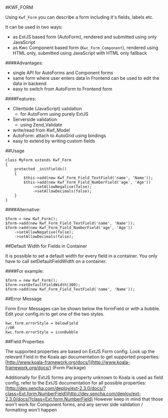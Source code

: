 #KWF_FORM


Using `Kwf_Form` you can describe a form including it's fields, labels etc.

It can be used in two ways:

* as ExtJS based form (AutoForm), rendered and submitted using only JavaScript
* as Kwc Component based form (`Kwc_Form_Component`), rendered using HTML only, submitted using JavaScript with HTML only fallback

####Advantages:

* single API for AutoForms and Component forms
* same form where user enters data in Frontend can be used to edit the data in backend
* easy to switch from AutoForm to Frontend form

####Features:

* Clientside (JavaScript) validation
    * for AutoForm using purely ExtJS
* Serverside validation
    * using Zend_Validate
* write/read from Kwf_Model
* AutoForm: attach to AutoGrid using bindings
* easy to extend by writing custom fields


##Usage

    class MyForm extends Kwf_Form
    {
        protected _initFields()
        {
            $this->add(new Kwf_Form_Field_TextField('name', 'Name'));
            $this->add(new Kwf_Form_Field_NumberField('age', 'Age'))
                ->setAllowNegative(false);
                ->setAllowDecimals(false);
        }
    }
    
####Alternative:
   
    $form = new Kwf_Form();
    $form->add(new Kwf_Form_Field_TextField('name', 'Name'));
    $form->add(new Kwf_Form_Field_NumberField('age', 'Age'))
        ->setAllowNegative(false);
        ->setAllowDecimals(false);
        
        
##Default Width for Fields in Container

It is possible to set a default width for every field in a container. 
You only have to call setDefaultFieldWidth on a container.

####For example:

    $form = new Kwf_Form();
    $form->setDefaultFieldWidth(300);
    $form->add(new Kwf_Form_Field_TextField('name', 'Name'));


##Error Message

Form Error Messages can be shown below the formField or with a bubble.
Edit your config.ini to get one of the two styles.

    kwc.form.errorStyle = belowField
    //OR
    kwc.form.errorStyle = iconBubble


##Field Properties

The supported properties are based on ExtJS Form config. Look up the relevant Field in the Koala api documentation 
to get supported properties: [http://www.koala-framework.org/docs/](http://www.koala-framework.org/docs/) (Form Package)

Additionally for ExtJS forms any property unknown to Koala is used as field config, refer to the ExtJS documentation 
for all possible properties: [http://dev.sencha.com/deploy/ext-2.3.0/docs/?class=Ext.form.NumberField](http://dev.sencha.com/deploy/ext-2.3.0/docs/?class=Ext.form.NumberField) However keep 
in mind that those won't work for Component forms, and any server side validation / formatting won't happen
